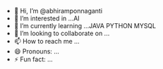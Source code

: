 - 👋 Hi, I’m @abhiramponnaganti
- 👀 I’m interested in ...AI 
- 🌱 I’m currently learning ...JAVA PYTHON MYSQL
- 💞️ I’m looking to collaborate on ...
- 📫 How to reach me ...
- 😄 Pronouns: ...
- ⚡ Fun fact: ...

<!---
abhiramponnaganti/abhiramponnaganti is a ✨ special ✨ repository because its `README.md` (this file) appears on your GitHub profile.
You can click the Preview link to take a look at your changes.
--->
